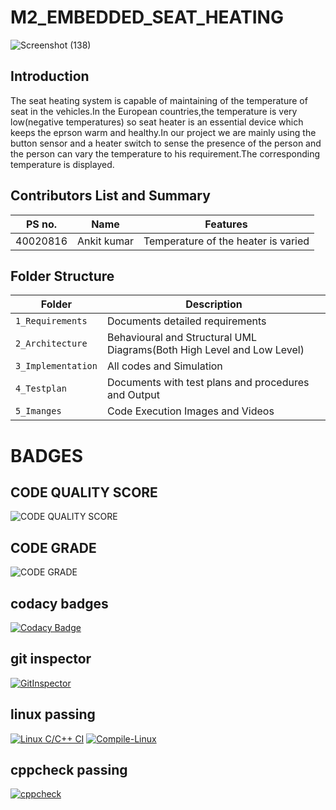 # M2_EMBEDDED_SEAT_HEATING

![Screenshot (138)](https://user-images.githubusercontent.com/89648206/133674411-c375e7eb-c221-4b65-9919-7cac7899b5b7.png)

## Introduction
The seat heating system is capable of maintaining of the temperature of seat in the vehicles.In the European countries,the temperature is very low(negative temperatures) so seat heater is an essential device which keeps the eprson warm and healthy.In our project we are mainly using the button sensor and a heater switch to sense the presence of the person and the person can vary the temperature to his requirement.The corresponding temperature is displayed.
## Contributors List and Summary
|PS no. |  Name   |    Features    |
|-------|---------|----------------|
| 40020816 | Ankit kumar |Temperature of the heater is varied|

## Folder Structure
Folder                   | Description
-------------------------| -----------------------------------------
`1_Requirements`         | Documents detailed requirements
`2_Architecture`         | Behavioural and Structural UML Diagrams(Both High Level and Low Level)
`3_Implementation`     | All codes and Simulation
`4_Testplan`       | Documents with test plans and procedures and Output
`5_Imanges `      | Code Execution Images and Videos


# BADGES
## CODE QUALITY SCORE
![CODE QUALITY SCORE](https://api.codiga.io/project/30162/score/svg)
## CODE GRADE
![CODE GRADE](https://api.codiga.io/project/30162/status/svg)
## codacy badges
[![Codacy Badge](https://app.codacy.com/project/badge/Grade/542d46fa5ca546f7895af5b17d67d73a)](https://www.codacy.com/gh/ankitkumar304/M2_EMBEDDED_SEAT_HEATING/dashboard?utm_source=github.com&amp;utm_medium=referral&amp;utm_content=ankitkumar304/M2_EMBEDDED_SEAT_HEATING&amp;utm_campaign=Badge_Grade)
## git inspector
[![GitInspector](https://github.com/ankitkumar304/M2_EMBEDDED_SEAT_HEATING/actions/workflows/gitinspector.yml/badge.svg)](https://github.com/ankitkumar304/M2_EMBEDDED_SEAT_HEATING/actions/workflows/gitinspector.yml)
## linux passing
[![Linux C/C++ CI](https://github.com/ankitkumar304/M2_EMBEDDED_SEAT_HEATING/actions/workflows/Linux_c-cpp.yml/badge.svg)](https://github.com/ankitkumar304/M2_EMBEDDED_SEAT_HEATING/actions/workflows/Linux_c-cpp.yml)
[![Compile-Linux](https://github.com/ankitkumar304/M2_EMBEDDED_SEAT_HEATING/actions/workflows/compile.yml/badge.svg)](https://github.com/ankitkumar304/M2_EMBEDDED_SEAT_HEATING/actions/workflows/compile.yml)
## cppcheck passing
[![cppcheck](https://github.com/ankitkumar304/M2_EMBEDDED_SEAT_HEATING/actions/workflows/codequality.yml/badge.svg)](https://github.com/ankitkumar304/M2_EMBEDDED_SEAT_HEATING/actions/workflows/codequality.yml)
